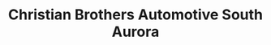 ---
title: "Christian Brothers Automotive South Aurora"
url: /aurora/christian-brothers-automotive-south-aurora/
shop: Autowerkstatt
---